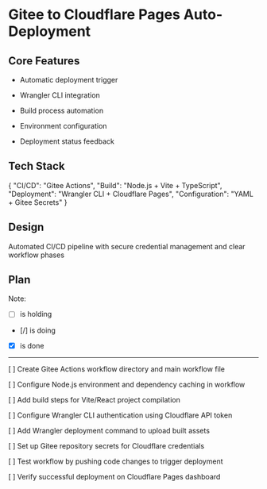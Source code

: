 # Gitee to Cloudflare Pages Auto-Deployment

## Core Features

- Automatic deployment trigger

- Wrangler CLI integration

- Build process automation

- Environment configuration

- Deployment status feedback

## Tech Stack

{
  "CI/CD": "Gitee Actions",
  "Build": "Node.js + Vite + TypeScript",
  "Deployment": "Wrangler CLI + Cloudflare Pages",
  "Configuration": "YAML + Gitee Secrets"
}

## Design

Automated CI/CD pipeline with secure credential management and clear workflow phases

## Plan

Note: 

- [ ] is holding
- [/] is doing
- [X] is done

---

[ ] Create Gitee Actions workflow directory and main workflow file

[ ] Configure Node.js environment and dependency caching in workflow

[ ] Add build steps for Vite/React project compilation

[ ] Configure Wrangler CLI authentication using Cloudflare API token

[ ] Add Wrangler deployment command to upload built assets

[ ] Set up Gitee repository secrets for Cloudflare credentials

[ ] Test workflow by pushing code changes to trigger deployment

[ ] Verify successful deployment on Cloudflare Pages dashboard
